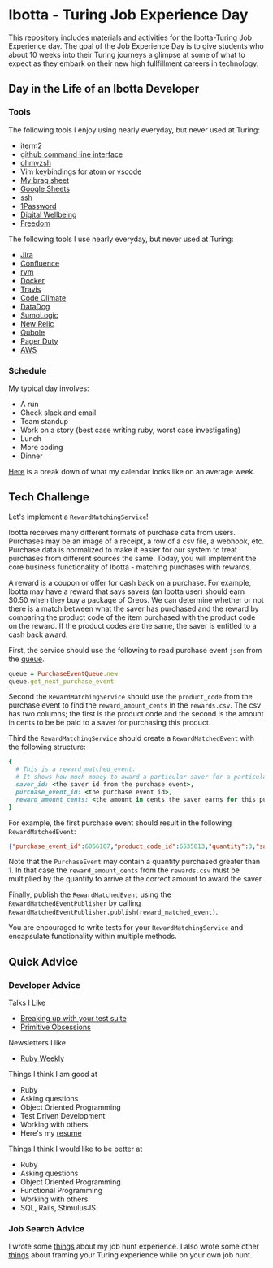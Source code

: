 # Ibotta - Turing Job Experience Day
This repository includes materials and activities for the Ibotta-Turing Job Experience day. The goal of the Job Experience Day is to give students who about 10 weeks into their Turing journeys a glimpse at some of what to expect as they embark on their new high fullfillment careers in technology.

## Day in the Life of an Ibotta Developer

### Tools
The following tools I enjoy using nearly everyday, but never used at Turing:
- [iterm2](https://iterm2.com/)
- [github command line interface](https://github.com/cli/cli)
- [ohmyzsh](https://ohmyz.sh/)
- Vim keybindings for [atom](https://atom.io/packages/vim-mode) or [vscode](https://github.com/VSCodeVim/Vim)
- [My brag sheet](docs.google.com)
- [Google Sheets](sheets.new)
- [ssh](https://www.ssh.com/ssh/)
- [1Password](https://1password.com/)
- [Digital Wellbeing](https://wellbeing.google/)
- [Freedom](https://freedom.to)

The following tools I use nearly everyday, but never used at Turing:
- [Jira](https://www.atlassian.com/software/jira)
- [Confluence](https://www.atlassian.com/software/confluence)
- [rvm](https://rvm.io/)
- [Docker](https://www.docker.com/)
- [Travis](https://travis-ci.org/)
- [Code Climate](https://codeclimate.com/)
- [DataDog](https://www.datadoghq.com/)
- [SumoLogic](https://www.sumologic.com/)
- [New Relic](https://newrelic.com/)
- [Qubole](https://www.qubole.com/)
- [Pager Duty](https://www.pagerduty.com/)
- [AWS](https://aws.amazon.com/console/)

### Schedule
My typical day involves:
- A run
- Check slack and email
- Team standup
- Work on a story (best case writing ruby, worst case investigating)
- Lunch
- More coding
- Dinner

[Here](https://docs.google.com/spreadsheets/d/e/2PACX-1vTNwmXHCptfvSzNENShDD4YHoJ73o31PbE7OcDFzFQHJydx31oRh01EY4Nkw4zwz3rRKiYFYpPveYfb/pubchart?oid=541947029&format=interactive) is a break down of what my calendar looks like on an average week.

## Tech Challenge

Let's implement a `RewardMatchingService`!

Ibotta receives many different formats of purchase data from users. Purchases may be an image of a receipt, a row of a csv file, a webhook, etc. Purchase data is normalized to make it easier for our system to treat purchases from different sources the same. Today, you will implement the core business functionality of Ibotta - matching purchases with rewards. 

A reward is a coupon or offer for cash back on a purchase. For example, Ibotta may have a reward that says savers (an Ibotta user) should earn $0.50 when they buy a package of Oreos. We can determine whether or not there is a match between what the saver has purchased and the reward by comparing the product code of the item purchased with the product code on the reward. If the product codes are the same, the saver is entitled to a cash back award.

First, the service should use the following to read purchase event `json` from the [queue](https://en.wikibooks.org/wiki/A-level_Computing/AQA/Paper_1/Fundamentals_of_data_structures/Queues).

```ruby
queue = PurchaseEventQueue.new
queue.get_next_purchase_event
```

Second the `RewardMatchingService` should use the `product_code` from the purchase event to find the `reward_amount_cents` in the `rewards.csv`. The csv has two columns; the first is the product code and the second is the amount in cents to be be paid to a saver for purchasing this product. 

Third the `RewardMatchingService` should create a `RewardMatchedEvent` with the following structure:

```ruby
{ 
  # This is a reward_matched_event.
  # It shows how much money to award a particular saver for a particular purchase event.
  saver_id: <the saver id from the purchase event>,
  purchase_event_id: <the purchase event id>,
  reward_amount_cents: <the amount in cents the saver earns for this purchase>
}
```

For example, the first purchase event should result in the following `RewardMatchedEvent`:
```json
{"purchase_event_id":6066107,"product_code_id":6535813,"quantity":3,"saver_id":6784182}
```

Note that the `PurchaseEvent` may contain a quantity purchased greater than 1. In that case the `reward_amount_cents` from the `rewards.csv` must be multiplied by the quantity to arrive at the correct amount to award the saver.

Finally, publish the `RewardMatchedEvent` using the `RewardMatchedEventPublisher` by calling `RewardMatchedEventPublisher.publish(reward_matched_event)`.

You are encouraged to write tests for your `RewardMatchingService` and encapsulate functionality within multiple methods.

## Quick Advice

### Developer Advice
Talks I Like
- [Breaking up with your test suite](https://www.youtube.com/watch?v=9_3RsSvgRd4)
- [Primitive Obsessions](https://www.youtube.com/watch?v=LhX5COR8WXc&t)

Newsletters I like
- [Ruby Weekly](https://rubyweekly.com/)

Things I think I am good at
- Ruby
- Asking questions
- Object Oriented Programming
- Test Driven Development
- Working with others
- Here's my [resume](https://docs.google.com/document/d/1YCUa9rONtHtwjBCBezwG8vaRPGrFVkUCORRmRW8Uk6o/edit?usp=sharing)

Things I think I would like to be better at
- Ruby
- Asking questions
- Object Oriented Programming
- Functional Programming
- Working with others 
- SQL, Rails, StimulusJS


### Job Search Advice
I wrote some [things](http://www.jessespevack.com/blog/2017/3/8/get-hired-how-i-went-from-bootcamp-grad-to-engineer) about my job hunt experience. I also wrote some other [things](http://www.jessespevack.com/blog/2019/3/4/stop-asking-about-mentorship) about framing your Turing experience while on your own job hunt.